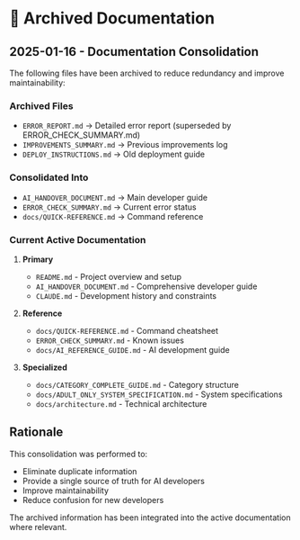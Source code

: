 # 📁 Archived Documentation

## 2025-01-16 - Documentation Consolidation

The following files have been archived to reduce redundancy and improve maintainability:

### Archived Files
- `ERROR_REPORT.md` → Detailed error report (superseded by ERROR_CHECK_SUMMARY.md)
- `IMPROVEMENTS_SUMMARY.md` → Previous improvements log
- `DEPLOY_INSTRUCTIONS.md` → Old deployment guide

### Consolidated Into
- `AI_HANDOVER_DOCUMENT.md` → Main developer guide
- `ERROR_CHECK_SUMMARY.md` → Current error status
- `docs/QUICK-REFERENCE.md` → Command reference

### Current Active Documentation
1. **Primary**
   - `README.md` - Project overview and setup
   - `AI_HANDOVER_DOCUMENT.md` - Comprehensive developer guide
   - `CLAUDE.md` - Development history and constraints

2. **Reference**
   - `docs/QUICK-REFERENCE.md` - Command cheatsheet
   - `ERROR_CHECK_SUMMARY.md` - Known issues
   - `docs/AI_REFERENCE_GUIDE.md` - AI development guide

3. **Specialized**
   - `docs/CATEGORY_COMPLETE_GUIDE.md` - Category structure
   - `docs/ADULT_ONLY_SYSTEM_SPECIFICATION.md` - System specifications
   - `docs/architecture.md` - Technical architecture

## Rationale

This consolidation was performed to:
- Eliminate duplicate information
- Provide a single source of truth for AI developers
- Improve maintainability
- Reduce confusion for new developers

The archived information has been integrated into the active documentation where relevant.